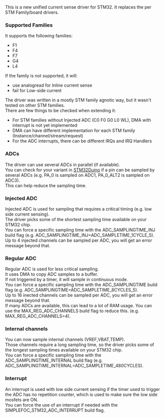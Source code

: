 This is a new unified current sense driver for STM32. It replaces the per STM Family/board drivers.

### Supported Families
It supports the following families:
- F1
- F4
- F7
- G4
- L4

If the family is not supported, it will:
- use analogread for Inline current sense
- fail for Low-side current 

The driver was written in a mostly STM family agnotic way, but it wasn't tested on other STM families.<BR>
There are few things to be checked when extending it:
- For STM families without Injected ADC (C0 F0 G0 L0 WL), DMA with interrupt is not yet implemented
- DMA can have different implementation for each STM family (Instance/channel/stream/request)
- For the ADC interrupts, there can be different IRQs and IRQ Handlers

### ADCs
The driver can use several ADCs in parallel (if available).<BR>
You can check for your variant in [STM32Duino](https://github.com/stm32duino/Arduino_Core_STM32/blob/b24801b4b473649fb6d5bc51c22a69a64d45b732/variants/STM32F1xx/F103R(C-D-E)T/PeripheralPins.c#L38) if a pin can be sampled by several ADCs (e.g. PA_0 is sampled on ADC1, PA_0_ALT2 is sampled on ADC3).<BR>
This can help reduce the sampling time.

### Injected ADC
Injected ADC is used for sampling that requires a critical timing (e.g. low side current sensing).<BR>
The driver picks some of the shortest sampling time available on your STM32 chip.<BR>
You can force a specific sampling time with the ADC_SAMPLINGTIME_INJ build flag (e.g. ADC_SAMPLINGTIME_INJ=ADC_SAMPLETIME_1CYCLE_5).<BR>
Up to 4 injected channels can be sampled per ADC, you will get an error message beyond that.<BR>

### Regular ADC
Regular ADC is used for less critical sampling.<BR>
It uses DMA to copy ADC samples to a buffer.<BR>
If not triggered by a timer, it will sample in continuous mode.<BR>
You can force a specific sampling time with the ADC_SAMPLINGTIME build flag (e.g. ADC_SAMPLINGTIME=ADC_SAMPLETIME_8CYCLES_5).<BR>
Up to 16 inected channels can be sampled per ADC, you will get an error message beyond that.<BR>
If many ADCs are available, this can lead to a lot of RAM usage. You can use the MAX_REG_ADC_CHANNELS build flag to reduce this. (e.g. MAX_REG_ADC_CHANNELS=4).<BR>

### Internal channels
You can now sample internal channels (VREF,VBAT,TEMP).<BR>
Those channels require a long sampling time, so the driver picks some of the longest sampling times available on your STM32 chip.<BR>
You can force a specific sampling time with the ADC_SAMPLINGTIME_INTERNAL build flag (e.g. ADC_SAMPLINGTIME_INTERNAL=ADC_SAMPLETIME_480CYCLES).<BR>

### Interrupt
An interrupt is used with low side current sensing if the timer used to trigger the ADC has no repetition counter, which is used to make sure the low side mosfets are ON.<BR>
You can force the use of an interrupt if needed with the SIMPLEFOC_STM32_ADC_INTERRUPT build flag.

